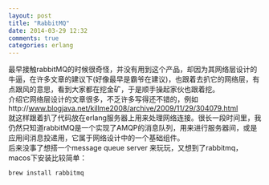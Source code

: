 ```yaml
---
layout: post
title: "RabbitMQ"
date: 2014-03-29 12:32
comments: true
categories: erlang
---
```

最早接触rabbitMQ的时候很奇怪，并没有用到这个产品，却因为其网络层设计的牛逼，在许多文章的建议下(好像最早是霸爷在建议)，也跟着去扒它的网络层，有点跟风的意思，看到大家都在挖金矿，于是顺手操起家伙也跟着挖。  
介绍它网络层设计的文章很多，不乏许多写得还不错的，例如http://www.blogjava.net/killme2008/archive/2009/11/29/304079.html  
就这样跟着扒了代码放在erlang服务器上用来处理网络连接。很长一段时间里，我仍然只知道rabbitMQ是一个实现了AMQP的消息队列，用来进行服务器间，或是应用间消息投递用，它属于网络设计中的一个基础组件。  
后来没事了想搭一个message queue server 来玩玩，又想到了rabbitmq，macos下安装比较简单：  
	
	brew install rabbitmq  
